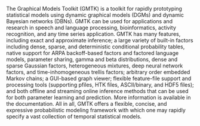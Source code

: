 The Graphical Models Toolkit (GMTK) is a toolkit for rapidly prototyping statistical models using dynamic graphical models (DGMs) and dynamic Bayesian networks (DBNs). GMTK can be used for applications and research in speech and language processing, bioinformatics, activity recognition, and any time series application. GMTK has many features, including exact and approximate inference; a large variety of built-in factors including dense, sparse, and deterministic conditional probability tables, native support for ARPA backoff-based factors and factored language models, parameter sharing, gamma and beta distributions, dense and sparse Gaussian factors, heterogeneous mixtures, deep neural network factors, and time-inhomogeneous trellis factors; arbitrary order embedded Markov chains; a GUI-based graph viewer; flexible feature-file support and processing tools (supporting pfiles, HTK files, ASCII/binary, and HDF5 files); and both offline and streaming online inference methods that can be used for both parameter learning and prediction. More information is available in the documentation. All in all, GMTK offers a flexible, concise, and expressive probabilistic modeling framework with which one may rapidly specify a vast collection of temporal statistical models.